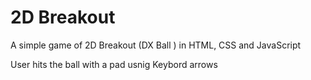 # 2D Breakout

A simple game of 2D Breakout (DX Ball ) in HTML, CSS and JavaScript

User hits the ball with a pad usnig Keybord arrows

